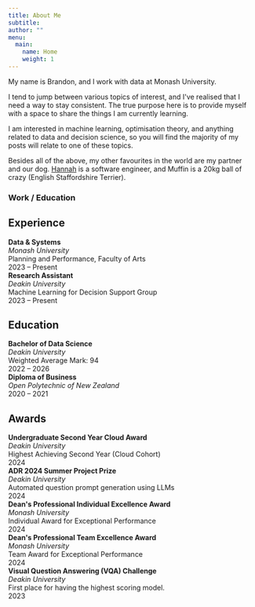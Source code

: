 ```yaml
---
title: About Me
subtitle: 
author: ""
menu:
  main:
    name: Home
    weight: 1
---
```


My name is Brandon, and I work with data at Monash University.

I tend to jump between various topics of interest, and I've realised that I need a way to stay consistent. The true purpose here is to provide myself with a space to share the things I am currently learning. 

I am interested in machine learning, optimisation theory, and anything related to data and decision science, so you will find the majority of my posts will relate to one of these topics.

Besides all of the above, my other favourites in the world are my partner and our dog. [Hannah](https://portfolio-dun-three-71.vercel.app/) is a software engineer, and Muffin is a 20kg ball of crazy (English Staffordshire Terrier).

### Work / Education

<div class="content-block">
  <div class="content-title">
    <h2>Experience</h2>
  </div>
  <div class="content-box">
    <div class="content-entry">
      <div>
        <strong>Data & Systems</strong><br>
        <em>Monash University</em><br>
        <div class="content-description">Planning and Performance, Faculty of Arts</div>
      </div>
      <div class="content-date">2023 – Present</div>
    </div>
    <div class="content-entry">
      <div>
        <strong>Research Assistant</strong><br>
        <em>Deakin University</em><br>
        <div class="content-description">Machine Learning for Decision Support Group</div>
      </div>
      <div class="content-date">2023 – Present</div>
    </div>
  </div>
</div>

<div class="content-block">
  <div class="content-title">
    <h2>Education</h2>
  </div>
  <div class="content-box">
    <div class="content-entry">
      <div>
        <strong>Bachelor of Data Science</strong><br>
        <em>Deakin University</em><br>
        <div class="content-description">Weighted Average Mark: 94</div>
      </div>
      <div class="content-date">2022 – 2026</div>
    </div>
    <div class="content-entry">
      <div>
        <strong>Diploma of Business</strong><br>
        <em>Open Polytechnic of New Zealand</em><br>
      </div>
      <div class="content-date">2020 – 2021</div>
    </div>
  </div>
</div>

<div class="content-block">
  <div class="content-title">
    <h2>Awards</h2>
  </div>
  <div class="content-box">
    <div class="content-entry">
      <div>
        <strong>Undergraduate Second Year Cloud Award</strong><br>
        <em>Deakin University</em><br>
        <div class="content-description">Highest Achieving Second Year (Cloud Cohort)</div>
      </div>
      <div class="content-date">2024</div>
    </div>
    <div class="content-entry">
      <div>
        <strong>ADR 2024 Summer Project Prize</strong><br>
        <em>Deakin University</em><br>
        <div class="content-description">Automated question prompt generation using LLMs</div>
      </div>
      <div class="content-date">2024</div>
    </div>
    <div class="content-entry">
      <div>
        <strong>Dean's Professional Individual Excellence Award</strong><br>
        <em>Monash University</em><br>
        <div class="content-description">Individual Award for Exceptional Performance</div>
      </div>
      <div class="content-date">2024</div>
    </div>
    <div class="content-entry">
      <div>
        <strong>Dean's Professional Team Excellence Award</strong><br>
        <em>Monash University</em><br>
        <div class="content-description">Team Award for Exceptional Performance</div>
      </div>
      <div class="content-date">2024</div>
    </div>
    <div class="content-entry">
      <div>
        <strong>Visual Question Answering (VQA) Challenge</strong><br>
        <em>Deakin University</em><br>
        <div class="content-description">First place for having the highest scoring model.</div>
      </div>
      <div class="content-date">2023</div>
    </div>
  </div>
</div>
